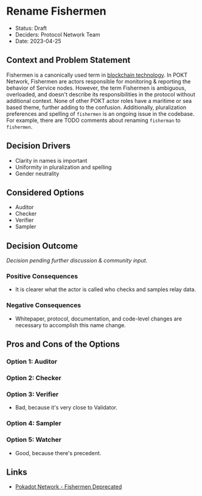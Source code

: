 # Rename Fishermen

* Status: Draft
* Deciders: Protocol Network Team
* Date: 2023-04-25

## Context and Problem Statement

Fishermen is a canonically used term in [blockchain technology](https://wiki.polkadot.network/docs/learn-availability#fishermen-deprecated). In POKT Network, Fishermen are actors responsible for monitoring & reporting the behavior of Service nodes. However, the term Fishermen is ambiguous, overloaded, and doesn't describe its responsibilities in the protocol without additional context. None of other POKT actor roles have a maritime or sea based theme, further adding to the confusion. Additionally, pluralization preferences and spelling of `fishermen` is an ongoing issue in the codebase. For example, there are TODO comments about renaming `fisherman` to `fishermen`.

## Decision Drivers

- Clarity in names is important
- Uniformity in pluralization and spelling
- Gender neutrality

## Considered Options

- Auditor
- Checker
- Verifier
- Sampler

## Decision Outcome

_Decision pending further discussion & community input_.

### Positive Consequences 

- It is clearer what the actor is called who checks and samples relay data.

### Negative Consequences

- Whitepaper, protocol, documentation, and code-level changes are necessary to accomplish this name change.

## Pros and Cons of the Options

### Option 1: Auditor

### Option 2: Checker

### Option 3: Verifier

- Bad, because it's very close to Validator. 

### Option 4: Sampler

### Option 5: Watcher

- Good, because there's precedent.

## Links

- [Pokadot Network - Fishermen Deprecated](https://wiki.polkadot.network/docs/learn-availability#fishermen-deprecated)

